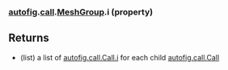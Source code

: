 ### [autofig](autofig.md).[call](autofig.call.md).[MeshGroup](autofig.call.MeshGroup.md).i (property)




Returns
---------
* (list) a list of  [autofig.call.Call.i](autofig.call.Call.i.md) for each child
    [autofig.call.Call](autofig.call.Call.md)

